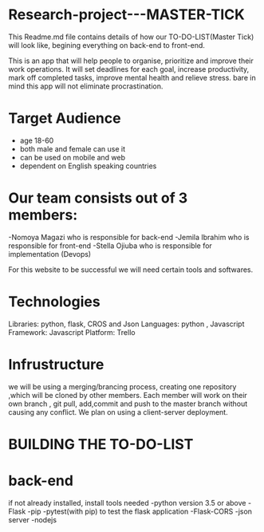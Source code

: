 # Research-project---MASTER-TICK
This Readme.md file contains details of how our TO-DO-LIST(Master Tick) will look like, begining everything on back-end to front-end.

This is an app that will help people to organise, prioritize and improve their work operations.
It will set deadlines for each goal, increase productivity, mark off completed tasks, improve mental health and relieve stress.
bare in mind this app will not eliminate procrastination.

# Target Audience
- age 18-60
- both male and female can use it
- can be used on mobile and web
- dependent on English speaking countries

# Our team consists out of 3 members:
-Nomoya Magazi who is responsible for back-end
-Jemila Ibrahim who is responsible for front-end
-Stella Ojiuba who is responsible for implementation (Devops)

For this website to be successful we will need certain tools and softwares.

# Technologies
Libraries: python, flask, CROS and Json
Languages: python , Javascript
Framework: Javascript
Platform: Trello

# Infrustructure
we will be using a merging/brancing process, creating one repository ,which will be cloned by other members.
Each member will work  on their own branch , git pull, add,commit and push to the master branch without causing any conflict.
We plan on using a client-server deployment.

# BUILDING THE TO-DO-LIST
# back-end
if not already installed, install tools needed
-python version 3.5 or above
-Flask
-pip
-pytest(with pip) to test the flask application
-Flask-CORS
-json server
-nodejs
